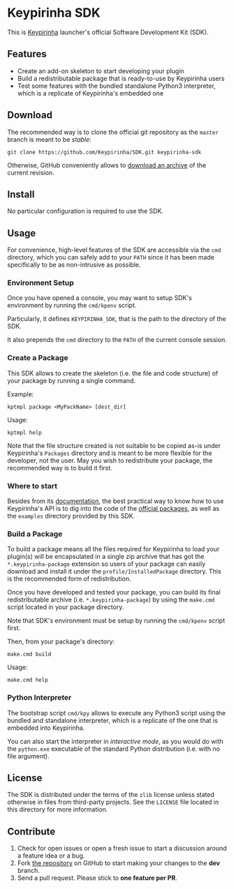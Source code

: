 # Keypirinha SDK

This is [Keypirinha](http://keypirinha.com) launcher's official Software
Development Kit (SDK).


## Features

* Create an add-on skeleton to start developing your plugin
* Build a redistributable package that is ready-to-use by Keypirinha users
* Test some features with the bundled standalone Python3 interpreter, which is a
  replicate of Keypirinha's embedded one


## Download

The recommended way is to clone the official git repository as the `master`
branch is meant to be *stable*:

    git clone https://github.com/Keypirinha/SDK.git keypirinha-sdk

Otherwise, GitHub conveniently allows to [download an archive][current] of the
current revision.

[current]: https://github.com/Keypirinha/SDK/archive/master.zip


## Install

No particular configuration is required to use the SDK.


## Usage

For convenience, high-level features of the SDK are accessible via the `cmd`
directory, which you can safely add to your `PATH` since it has been made
specifically to be as non-intrusive as possible.


### Environment Setup

Once you have opened a console, you may want to setup SDK's environment by
running the `cmd/kpenv` script.

Particularly, it defines `KEYPIRINHA_SDK`, that is the path to the directory of
the SDK.

It also prepends the `cmd` directory to the `PATH` of the current console
session.


### Create a Package

This SDK allows to create the skeleton (i.e. the file and code structure) of
your package by running a single command.

Example:

    kptmpl package <MyPackName> [dest_dir]

Usage:

    kptmpl help

Note that the file structure created is not suitable to be copied as-is under
Keypirinha's `Packages` directory and is meant to be more flexible for the
developer, not the user. May you wish to redistribute your package, the
recommended way is to build it first.


### Where to start

Besides from its [documentation](http://keypirinha.com/api.html), the best
practical way to know how to use Keypirinha's API is to dig into the code of the
[official packages](https://github.com/Keypirinha/Packages.git), as well as the
`examples` directory provided by this SDK.


### Build a Package

To build a package means all the files required for Keypirinha to load your
plugin(s) will be encapsulated in a single zip archive that has got the
`*.keypirinha-package` extension so users of your package can easily download
and install it under the `profile/InstalledPackage` directory. This is the
recommended form of redistribution.

Once you have developed and tested your package, you can build its final
redistributable archive (i.e. `*.keypirinha-package`) by using the `make.cmd`
script located in your package directory.

Note that SDK's environment must be setup by running the `cmd/kpenv` script
first.

Then, from your package's directory:

    make.cmd build

Usage:

    make.cmd help


### Python Interpreter

The bootstrap script `cmd/kpy` allows to execute any Python3 script using the
bundled and standalone interpreter, which is a replicate of the one that is
embedded into Keypirinha.

You can also start the interpreter in *interactive mode*, as you would do with
the `python.exe` executable of the standard Python distribution (i.e. with no
file argument).


## License

The SDK is distributed under the terms of the `zlib` license unless stated
otherwise in files from third-party projects. See the `LICENSE` file located in
this directory for more information.


## Contribute

1. Check for open issues or open a fresh issue to start a discussion around a
   feature idea or a bug.
2. Fork [the repository][repo] on GitHub to start making your changes to the
   **dev** branch.
3. Send a pull request.
   Please stick to **one feature per PR**.


[repo]: https://github.com/Keypirinha/SDK.git
